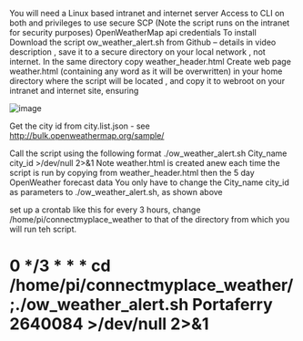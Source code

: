 You will need
a Linux based intranet and internet server
Access to CLI on both and privileges to use secure SCP (Note the script runs on the intranet for security purposes)
OpenWeatherMap api credentials
To install
Download the script ow_weather_alert.sh from Github – details in video description , save it to a secure directory on your local network , not internet.
In the same directory copy weather_header.html
Create web page weather.html (containing any word as it will be overwritten) in your home directory where the script will be located , and copy it to webroot on your intranet and internet site, ensuring

![image](https://user-images.githubusercontent.com/29405761/114322762-da118100-9b19-11eb-8961-9b1a143db0a1.png)

Get the city id from city.list.json - see http://bulk.openweathermap.org/sample/

Call the script using the following format ./ow_weather_alert.sh City_name city_id >/dev/null 2>&1
Note weather.html is created anew each time the script is run by copying from weather_header.html then the 5 day OpenWeather forecast data
You only have to change the City_name city_id  as parameters to ./ow_weather_alert.sh, as shown above

set up a crontab like this for every 3 hours, change /home/pi/connectmyplace_weather to that of the directory from which you will run teh script.
# 0 */3 * * * cd /home/pi/connectmyplace_weather/;./ow_weather_alert.sh Portaferry 2640084 >/dev/null 2>&1



